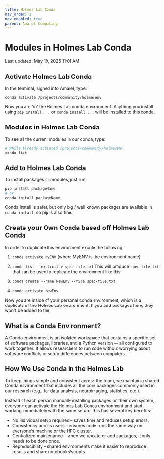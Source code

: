 ```yaml
---
title: Holmes Lab Conda
nav_order: 2 
nav_enabled: true 
parent: Amarel Computing
---
```


# Modules in Holmes Lab Conda
Last updated: May 19, 2025 11:01 AM

## Activate Holmes Lab Conda
In the terminal, signed into Amarel, type:
```bash
conda activate /projects/community/holmesenv
```
Now you are 'in' the Holmes Lab conda environment. Anything you install using `pip install ...` or `conda install ...` will be installed to this conda. 

## Modules in Holmes Lab Conda
To see all the current modules in our conda, type:
```bash
# While already actiated /projects/community/holmesenv
conda list
```

## Add to Holmes Lab Conda
To install packages or modules, just run: 
```bash
pip install packageName
# or
conda install packageName
```

Conda install is safer, but only big / well known packages are available in `conda install`, so pip is also fine. 

## Create your Own Conda based off Holmes Lab Conda
In order to duplicate this environment excute the following:
1. `conda activate MyENV` (where MyENV is the environment name)
2. `conda list --explicit > spec-file.txt`
This will produce `spec-file.txt` that can be used to replicate the environment like this:

3. `conda create --name NewEnv --file spec-file.txt`
4. `conda activate NewEnv`

Now you are inside of your personal conda environment, which is a duplicate of the Holmes Lab environment. If you add packages here, they won't be added to the 

## What is a Conda Environment?
A Conda environment is an isolated workspace that contains a specific set of software packages, libraries, and a Python version — all configured to work together. It allows researchers to run code without worrying about software conflicts or setup differences between computers.

## How We Use Conda in the Holmes Lab
To keep things simple and consistent across the team, we maintain a shared Conda environment that includes all the core packages commonly used in our research (e.g., for data analysis, neuroimaging, statistics, etc.).

Instead of each person manually installing packages on their own system, everyone can activate the Holmes Lab Conda environment and start working immediately with the same setup. This has several key benefits:

- No individual setup required – saves time and reduces setup errors.
- Consistency across users – ensures code runs the same way on everyone’s machine or the HPC cluster.
- Centralized maintenance – when we update or add packages, it only needs to be done once.
- Reproducibility – shared environments make it easier to reproduce results and share notebooks/scripts.


